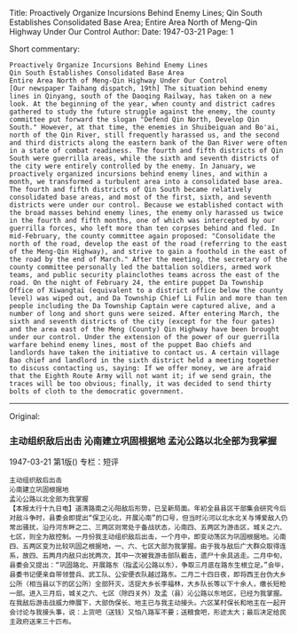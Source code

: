 Title: Proactively Organize Incursions Behind Enemy Lines; Qin South Establishes Consolidated Base Area; Entire Area North of Meng-Qin Highway Under Our Control
Author:
Date: 1947-03-21
Page: 1

Short commentary:

    Proactively Organize Incursions Behind Enemy Lines
    Qin South Establishes Consolidated Base Area
    Entire Area North of Meng-Qin Highway Under Our Control
    [Our newspaper Taihang dispatch, 19th] The situation behind enemy lines in Qinyang, south of the Daoqing Railway, has taken on a new look. At the beginning of the year, when county and district cadres gathered to study the future struggle against the enemy, the county committee put forward the slogan "Defend Qin North, Develop Qin South." However, at that time, the enemies in Shuibeiguan and Bo'ai, north of the Qin River, still frequently harassed us, and the second and third districts along the eastern bank of the Dan River were often in a state of combat readiness. The fourth and fifth districts of Qin South were guerrilla areas, while the sixth and seventh districts of the city were entirely controlled by the enemy. In January, we proactively organized incursions behind enemy lines, and within a month, we transformed a turbulent area into a consolidated base area. The fourth and fifth districts of Qin South became relatively consolidated base areas, and most of the first, sixth, and seventh districts were under our control. Because we established contact with the broad masses behind enemy lines, the enemy only harassed us twice in the fourth and fifth months, one of which was intercepted by our guerrilla forces, who left more than ten corpses behind and fled. In mid-February, the county committee again proposed: "Consolidate the north of the road, develop the east of the road (referring to the east of the Meng-Qin Highway), and strive to gain a foothold in the east of the road by the end of March." After the meeting, the secretary of the county committee personally led the battalion soldiers, armed work teams, and public security plainclothes teams across the east of the road. On the night of February 24, the entire puppet Da Township Office of Xiwangtai (equivalent to a district office below the county level) was wiped out, and Da Township Chief Li Fulin and more than ten people including the Da Township Captain were captured alive, and a number of long and short guns were seized. After entering March, the sixth and seventh districts of the city (except for the four gates) and the area east of the Meng (County) Qin Highway have been brought under our control. Under the extension of the power of our guerrilla warfare behind enemy lines, most of the puppet Bao chiefs and landlords have taken the initiative to contact us. A certain village Bao chief and landlord in the sixth district held a meeting together to discuss contacting us, saying: If we offer money, we are afraid that the Eighth Route Army will not want it; if we send grain, the traces will be too obvious; finally, it was decided to send thirty bolts of cloth to the democratic government.



<hr /> 

Original: 


### 主动组织敌后出击  沁南建立巩固根据地  孟沁公路以北全部为我掌握

1947-03-21
第1版()
专栏：短评

    主动组织敌后出击
    沁南建立巩固根据地
    孟沁公路以北全部为我掌握
    【本报太行十九日电】道清路南之沁阳敌后形势，已呈新局面。年初全县县区干部集会研究今后对敌斗争时，县委会即提出“保卫沁北，开展沁南”的口号，但当时沁河以北水北关与博爱敌人仍常出骚扰，沿丹河东畔之二、三两区则常处于备战状态，沁南四、五两区为游击区，城关之六、七区，则全为敌控制。一月份我主动组织敌后出击，一个月中，即变动荡区为巩固根据地。沁南四、五两区变为比较巩固之根据地，一、六、七区大部为我掌握。由于我与敌后广大群众取得连系，故四、五两月内敌只出扰两次，其中一次被我游击部队截击，遗尸十余具逃走。二月中旬，县委会又提出：“巩固路北、开展路东（指孟沁公路以东），争取三月底在路东生根立足。”会毕，县委书记便亲自带领营兵、武工队、公安便衣队越过路东。二月二十四日夜，即将西王台伪大乡公所（相当县以下的区公所）全部歼灭，活捉大乡长李福林，大乡队长等以下十余人，缴长短枪一部。进入三月后，城关之六、七区（除四关外）及孟（县）沁公路以东地区，已经为我掌握。在我敌后游击战威力伸展下，大部伪保长、地主已与我主动接头。六区某村保长和地主在一起开会讨论与我接头事，说：上货吧（送钱）又怕八路军不要；送粮食吧，形迹太大；最后决定给民主政府送来三十匹布。
